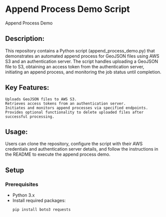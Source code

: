 # Append Process Demo Script

Append Process Demo

## Description:

This repository contains a Python script (append_process_demo.py) that demonstrates an automated append process for GeoJSON files using AWS S3 and an authentication server. The script handles uploading a GeoJSON file to S3, obtaining an access token from the authentication server, initiating an append process, and monitoring the job status until completion.

## Key Features:

    Uploads GeoJSON files to AWS S3.
    Retrieves access tokens from an authentication server.
    Initiates and monitors append processes via specified endpoints.
    Provides optional functionality to delete uploaded files after successful processing.

## Usage:

Users can clone the repository, configure the script with their AWS credentials and authentication server details, and follow the instructions in the README to execute the append process demo.

## Setup

### Prerequisites

- Python 3.x
- Install required packages:
  ```bash
  pip install boto3 requests
